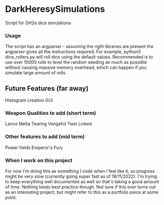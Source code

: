 # DarkHeresySimulations
Script for DH2e dice simulations

### Usage
The script has an argparser - assuming the right libraries are present the argparser gives all the instructions required.
For example, python3 dice_rollers.py will roll dice using the default values. Recommended is to use over 10000 rolls to level the random seeding as much as possible without causing massive memory overhead, which can happen if you simulate large amount of rolls.

## Future Features (far away)
Histogram creation
GUI

### Weapon Qualities to add (short term)
Lance
Melta
Tearing
Vengeful
Twin Linked

### Other features to add (mid term)
Power fields
Emperor's Fury

### When I work on this project
For now I'm doing this as something I code when I feel like it, so progress might be very slow (currently going super fast as of 18/11/2022). 
I'm trying to keep everything well documented as well so that's taking a good amount of time. Nothing beats best practice though. 
Not sure if this ever turns out as an interesting project, but might refer to this as a portfolio piece at some point. 
